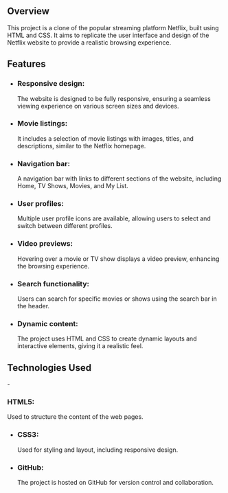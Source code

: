 

## Overview

This project is a clone of the popular streaming platform Netflix, built using HTML and CSS. It aims to replicate the user interface and design of the Netflix website to provide a realistic browsing experience.

## Features

- <h3>Responsive design:</h3> The website is designed to be fully responsive, ensuring a seamless viewing experience on various screen sizes and devices.
- <h3>Movie listings:</h3> It includes a selection of movie listings with images, titles, and descriptions, similar to the Netflix homepage.
- <h3>Navigation bar:</h3> A navigation bar with links to different sections of the website, including Home, TV Shows, Movies, and My List.
- <h3>User profiles:</h3> Multiple user profile icons are available, allowing users to select and switch between different profiles.
- <h3>Video previews:</h3> Hovering over a movie or TV show displays a video preview, enhancing the browsing experience.
- <h3>Search functionality:</h3> Users can search for specific movies or shows using the search bar in the header.
- <h3>Dynamic content:</h3> The project uses HTML and CSS to create dynamic layouts and interactive elements, giving it a realistic feel.

## Technologies Used

-<h3> HTML5:</h3> Used to structure the content of the web pages.
- <h3>CSS3:</h3> Used for styling and layout, including responsive design.
- <h3>GitHub:</h3> The project is hosted on GitHub for version control and collaboration.
